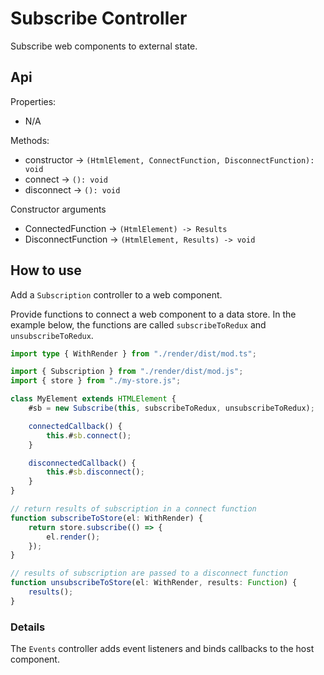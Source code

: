 # Subscribe Controller

Subscribe web components to external state.

## Api

Properties:
- N/A

Methods:
- constructor -> `(HtmlElement, ConnectFunction, DisconnectFunction): void`
- connect -> `(): void`
- disconnect -> `(): void`

Constructor arguments
- ConnectedFunction -> `(HtmlElement) -> Results`
- DisconnectFunction -> `(HtmlElement, Results) -> void`

## How to use

Add a `Subscription` controller to a web component.

Provide functions to connect a web component to a data store. In the example below, the functions are called `subscribeToRedux` and `unsubscribeToRedux`.

```ts
import type { WithRender } from "./render/dist/mod.ts";

import { Subscription } from "./render/dist/mod.js";
import { store } from "./my-store.js";

class MyElement extends HTMLElement {
	#sb = new Subscribe(this, subscribeToRedux, unsubscribeToRedux);

	connectedCallback() {
		this.#sb.connect();
	}

	disconnectedCallback() {
		this.#sb.disconnect();
	}
}

// return results of subscription in a connect function
function subscribeToStore(el: WithRender) {
    return store.subscribe(() => {
        el.render();
    });
}

// results of subscription are passed to a disconnect function
function unsubscribeToStore(el: WithRender, results: Function) {
    results();
}
```

### Details

The `Events` controller adds event listeners and binds callbacks to the host component.

